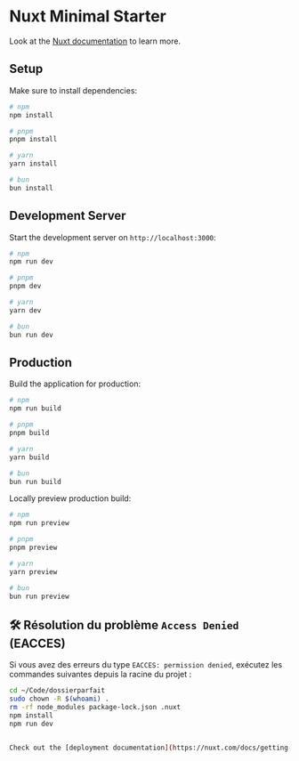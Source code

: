 # Nuxt Minimal Starter

Look at the [Nuxt documentation](https://nuxt.com/docs/getting-started/introduction) to learn more.

## Setup

Make sure to install dependencies:

```bash
# npm
npm install

# pnpm
pnpm install

# yarn
yarn install

# bun
bun install
```

## Development Server

Start the development server on `http://localhost:3000`:

```bash
# npm
npm run dev

# pnpm
pnpm dev

# yarn
yarn dev

# bun
bun run dev
```

## Production

Build the application for production:

```bash
# npm
npm run build

# pnpm
pnpm build

# yarn
yarn build

# bun
bun run build
```

Locally preview production build:

```bash
# npm
npm run preview

# pnpm
pnpm preview

# yarn
yarn preview

# bun
bun run preview
```

## 🛠️ Résolution du problème `Access Denied` (EACCES)

Si vous avez des erreurs du type `EACCES: permission denied`, exécutez les commandes suivantes depuis la racine du projet :

```bash
cd ~/Code/dossierparfait
sudo chown -R $(whoami) .
rm -rf node_modules package-lock.json .nuxt
npm install
npm run dev


Check out the [deployment documentation](https://nuxt.com/docs/getting-started/deployment) for more information.
```
